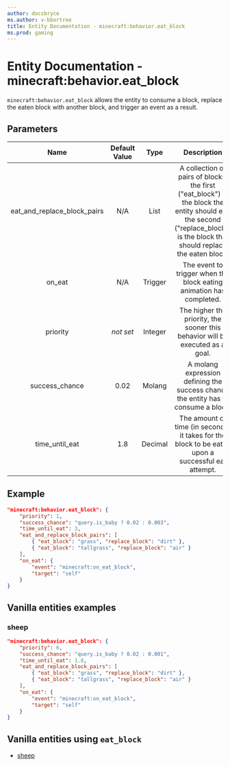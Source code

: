 ```yaml
---
author: docsbryce
ms.author: v-bbortree
title: Entity Documentation - minecraft:behavior.eat_block
ms.prod: gaming
---
```


# Entity Documentation - minecraft:behavior.eat_block

`minecraft:behavior.eat_block` allows the entity to consume a block, replace the eaten block with another block, and trigger an event as a result.

## Parameters

| Name| Default Value| Type| Description |
|:-----------:|:-----------:|:-----------:|:-----------:|
| eat_and_replace_block_pairs| N/A| List| A collection of pairs of blocks; the first ("eat_block") is the block the entity should eat, the second ("replace_block") is the block that should replace the eaten block. |
| on_eat| N/A| Trigger| The event to trigger when the block eating animation has completed. |
|priority|*not set*|Integer|The higher the priority, the sooner this behavior will be executed as a goal.|
| success_chance| 0.02| Molang| A molang expression defining the success chance the entity has to consume a block. |
| time_until_eat| 1.8| Decimal| The amount of time (in seconds) it takes for the block to be eaten upon a successful eat attempt. |

## Example

```json
"minecraft:behavior.eat_block": {
    "priority": 1,
    "success_chance": "query.is_baby ? 0.02 : 0.003",
    "time_until_eat": 3,
    "eat_and_replace_block_pairs": [
        { "eat_block": "grass", "replace_block": "dirt" },
        { "eat_block": "tallgrass", "replace_block": "air" }
    ],
    "on_eat": {
        "event": "minecraft:on_eat_block",
        "target": "self"
    }
}
```

## Vanilla entities examples

### sheep

```json
"minecraft:behavior.eat_block": {
    "priority": 6,
    "success_chance": "query.is_baby ? 0.02 : 0.001",
    "time_until_eat": 1.8,
    "eat_and_replace_block_pairs": [
        { "eat_block": "grass", "replace_block": "dirt" },
        { "eat_block": "tallgrass", "replace_block": "air" }
    ],
    "on_eat": {
        "event": "minecraft:on_eat_block",
        "target": "self"
    }
}
```

## Vanilla entities using `eat_block`

- [sheep](../../../../Source/VanillaBehaviorPack_Snippets/entities/sheep.md)
